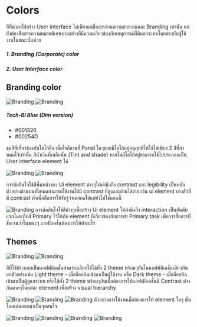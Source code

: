 Colors
==========
สีที่นำมาใช้สร้าง User interface ไม่เพียงแค่สื่อสารด้านความสวยงานและ Branding เท่านั้น แต่ยังต้องสือสารความหมายพิเศษบางอย่างที่มีความเกี่ยวข้องกับเหตุการณ์ที่มีผลกระทบโดยตรงกับผู้ใช้งานในขณะนั้นด้วย

##### 1. Branding (Corporate) color
##### 2. User Interface color


## Branding color
![Branding](images/visual-color/01.jpg)
![Branding](images/visual-color/02.jpg)

##### Tech-BI Blue (Dim version)
- #001326 
- #00254D

ชุดสีที่เกี่ยวข้องกับโลโก้คือ เมื่อไรก็ตามที่ Panal ใดๆหากมีโลโก้อยู่อนุญาติให้ใช้ได้เพียง 2 สีที่กำหมดไว้เท่านั้น
สีน้ำเงินที่เหลือนั้น (Tint and shade) หากไม่มีโลโก้อยู่สามารถใช้ไปประกอบเป็น User interface element ได้

![Branding](images/visual-color/03.jpg)
![Branding](images/visual-color/04.jpg)


การตัดสินใจใช้สีพื้นหลังของ Ui element ต่างๆให้คำนึงถึง contrast และ legibility เป็นหลัก
ตัวอย่างด้านบนทั้งหมดสามารถใช้งานได้มี contrast ที่สูงและอ่านได้ง่าย เว้น ui element บางตัวที่มี contrast ต่ำเพื่อสือสารให้รับรู้ว่าเคยกดได้แต่ยังไม่ใช่ตอนนี้

![Branding](images/visual-color/05.jpg)
การตัดสินใจใช้สีต่างๆเพื่อสร้าง Ui element ให้คำนึงถึง interaction เป็นอันดับแรกโดยเก็บสี Primary ไว้ให้กับ element ที่เกี่ยวข้องกับการทำ Primary task เพื่อการสื่อสารที่ชัดเจนว่าในขณะๆ แอฟลิเคชั่นต้องการให้ทำอะไร


## Themes
![Branding](images/visual-color/color-LightTheme06.png)
![Branding](images/visual-color/color-LightTheme07.png)

สีที่ใช้ประกอบเป็นแอฟฟลิเคชั่นสามารถเลือกใช้ได้ทั้ง 2 theme พร้อมๆกันในแอฟฟลิเคชั่นเดียวกัน  ยกตัวอย่างเช่น Light theme - เมื่อล็อกอินเข้ามาเป็นผู้ใช้งาน หรือ Dark theme - เมื่อล็อกอินเข้ามาเป็นผู้ดูแลระบบ หรือใช้ทั้ง 2 theme พร้อมๆกันเมื่อต้องการให้แอฟฟลิเคชั่นมี Contrast ต่างกันมากๆในแต่ละ element เพื่อสร้าง visual hierarchy

![Branding](images/visual-color/color-LightTheme01.png)
![Branding](images/visual-color/color-LightTheme02.png)
![Branding](images/visual-color/color-LightTheme03.png)
ตัวอย่างการใช้งานเมื่อต้องการให้ element ใดๆ นั้นโดดเด่นออกมาเป็นจุดสนใจ

![Branding](images/visual-color/color-LightTheme04.jpg)
![Branding](images/visual-color/color-LightTheme08.png)
![Branding](images/visual-color/color-LightTheme05.jpg)
![Branding](images/visual-color/color-LightTheme09.png)